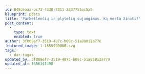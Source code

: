 ```yaml
---
id: 848deaaa-bc73-4330-8311-3337755ac5a5
blueprint: posts
title: 'Parketlenčių ir plytelių sujungimas. Ką verta žinoti?'
post_content:
  -
    type: text
    enabled: true
author: 3f009ef7-3519-487c-b09c-51a8a812a770
featured_image: 1-1655999008.svg
tags:
  - dar-tagas
updated_by: 3f009ef7-3519-487c-b09c-51a8a812a770
updated_at: 1656341458
---
```

